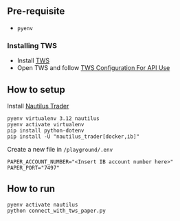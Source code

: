 ## Pre-requisite

- `pyenv`

### Installing TWS

- Install [TWS](https://www.interactivebrokers.com/campus/ibkr-api-page/twsapi-doc/#tws-download)
- Open TWS and follow [TWS Configuration For API Use](https://www.interactivebrokers.com/campus/ibkr-api-page/twsapi-doc/#tws-config-api)

## How to setup

Install [Nautilus Trader](https://nautilustrader.io/docs/latest/getting_started/installation)

```
pyenv virtualenv 3.12 nautilus
pyenv activate virtualenv
pip install python-dotenv
pip install -U "nautilus_trader[docker,ib]"
```

Create a new file in `/playground/.env`

```
PAPER_ACCOUNT_NUMBER="<Insert IB account number here>"
PAPER_PORT="7497"
```

## How to run

```
pyenv activate nautilus
python connect_with_tws_paper.py
```